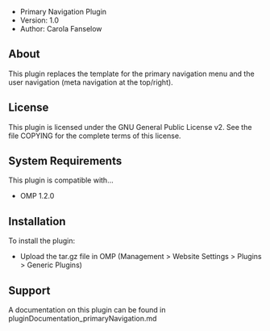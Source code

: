 - Primary Navigation Plugin
- Version: 1.0
- Author: Carola Fanselow


About
-----
This plugin replaces the template for the primary navigation menu and the user navigation (meta navigation at the top/right).

License
-------
This plugin is licensed under the GNU General Public License v2. See the file
COPYING for the complete terms of this license.

System Requirements
-------------------
This plugin is compatible with...
 - OMP 1.2.0

Installation
------------
To install the plugin:
 - Upload the tar.gz file in OMP (Management > Website Settings > Plugins > Generic Plugins)


Support
---------------
A documentation on this plugin can be found in pluginDocumentation_primaryNavigation.md



